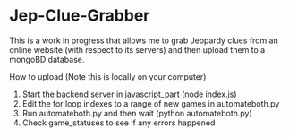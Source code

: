 # Jep-Clue-Grabber

This is a work in progress that allows me to grab Jeopardy clues from an online website (with respect to its servers) and then upload them to a mongoBD database.
 
How to upload (Note this is locally on your computer)

1. Start the backend server in javascript_part (node index.js)
2. Edit the for loop indexes to a range of new games in automateboth.py
3. Run automateboth.py and then wait (python automateboth.py)
4. Check game_statuses to see if any errors happened
